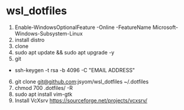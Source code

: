 # wsl_dotfiles
1. Enable-WindowsOptionalFeature -Online -FeatureName Microsoft-Windows-Subsystem-Linux
2. install distro
3. clone
4. sudo apt update && sudo apt upgrade -y
5. git
  - ssh-keygen -t rsa -b 4096 -C "EMAIL ADDRESS"
6. git clone git@github.com:jsyom/wsl_dotfiles ~/.dotfiles
7. chmod 700 .dotfiles/ -R
8. sudo apt install vim-gtk
9. Install VcXsrv https://sourceforge.net/projects/vcxsrv/
